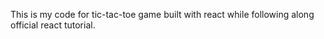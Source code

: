 This is my code for tic-tac-toe game built with react while following along official react tutorial.